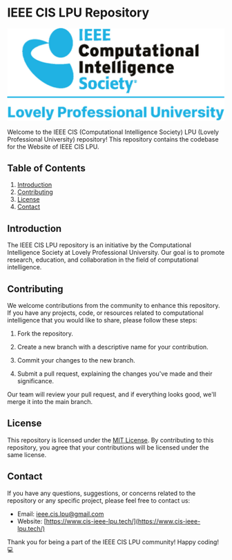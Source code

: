 # IEEE CIS LPU Repository

![IEEE CIS LPU Logo](https://github.com/ieee-lpu-cis/ieee-lpu-cis/blob/main/Component%202.jpg)

Welcome to the IEEE CIS (Computational Intelligence Society) LPU (Lovely Professional University) repository! This repository contains the codebase for the Website of IEEE CIS LPU.

## Table of Contents

1. [Introduction](#introduction)
2. [Contributing](#contributing)
3. [License](#license)
4. [Contact](#contact)

## Introduction

The IEEE CIS LPU repository is an initiative by the Computational Intelligence Society at Lovely Professional University. Our goal is to promote research, education, and collaboration in the field of computational intelligence.


## Contributing

We welcome contributions from the community to enhance this repository. If you have any projects, code, or resources related to computational intelligence that you would like to share, please follow these steps:

1. Fork the repository.

2. Create a new branch with a descriptive name for your contribution.

3. Commit your changes to the new branch.

4. Submit a pull request, explaining the changes you've made and their significance.

Our team will review your pull request, and if everything looks good, we'll merge it into the main branch.

## License

This repository is licensed under the [MIT License](LICENSE). By contributing to this repository, you agree that your contributions will be licensed under the same license.

## Contact

If you have any questions, suggestions, or concerns related to the repository or any specific project, please feel free to contact us:

- Email: ieee.cis.lpu@gmail.com
- Website: [https://www.cis-ieee-lpu.tech/](https://www.cis-ieee-lpu.tech/)

Thank you for being a part of the IEEE CIS LPU community! Happy coding! :computer:
